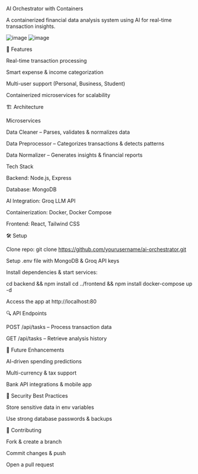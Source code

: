 AI Orchestrator with Containers

A containerized financial data analysis system using AI for real-time transaction insights.

![image](https://github.com/user-attachments/assets/4e538cec-5f4c-4aec-81c9-46ceb48b440c)
![image](https://github.com/user-attachments/assets/1c54fa36-36d6-455b-b68f-af3fd6e5c75b)


🚀 Features

Real-time transaction processing

Smart expense & income categorization

Multi-user support (Personal, Business, Student)

Containerized microservices for scalability

🏗 Architecture

Microservices

Data Cleaner – Parses, validates & normalizes data

Data Preprocessor – Categorizes transactions & detects patterns

Data Normalizer – Generates insights & financial reports

Tech Stack

Backend: Node.js, Express

Database: MongoDB

AI Integration: Groq LLM API

Containerization: Docker, Docker Compose

Frontend: React, Tailwind CSS

🛠 Setup

Clone repo: git clone https://github.com/yourusername/ai-orchestrator.git

Setup .env file with MongoDB & Groq API keys

Install dependencies & start services:

cd backend && npm install
cd ../frontend && npm install
docker-compose up -d

Access the app at http://localhost:80

🔍 API Endpoints

POST /api/tasks – Process transaction data

GET /api/tasks – Retrieve analysis history

🔄 Future Enhancements

AI-driven spending predictions

Multi-currency & tax support

Bank API integrations & mobile app

🔐 Security Best Practices

Store sensitive data in env variables

Use strong database passwords & backups

👥 Contributing

Fork & create a branch

Commit changes & push

Open a pull request
